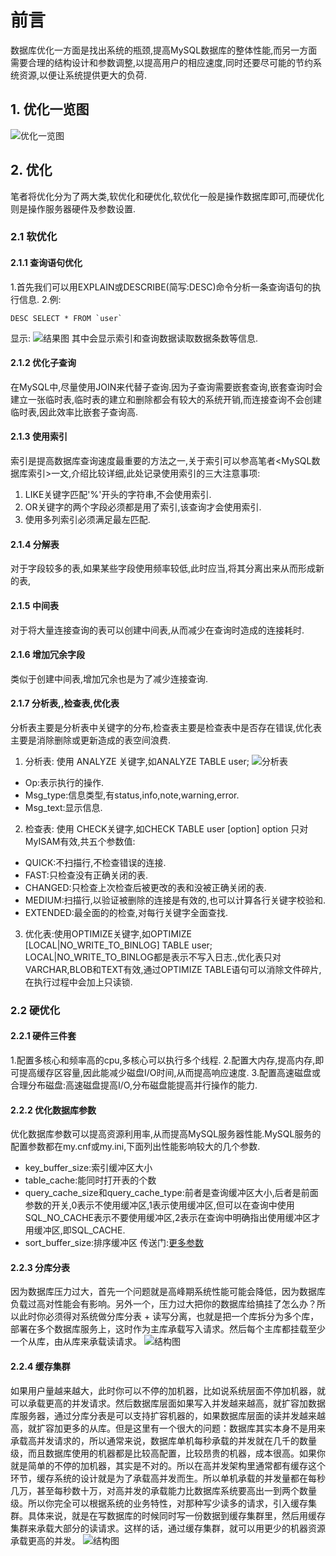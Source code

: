 # 前言
数据库优化一方面是找出系统的瓶颈,提高MySQL数据库的整体性能,而另一方面需要合理的结构设计和参数调整,以提高用户的相应速度,同时还要尽可能的节约系统资源,以便让系统提供更大的负荷.
## 1. 优化一览图
![优化一览图](https://raw.githubusercontent.com/CrabappleProject/raspberry/master/extra/img/{9EA4D98F-381E-43A3-BDBF-BFB278CF2523}.png.jpg)
## 2. 优化
笔者将优化分为了两大类,软优化和硬优化,软优化一般是操作数据库即可,而硬优化则是操作服务器硬件及参数设置.
### 2.1 软优化
#### 2.1.1 查询语句优化
1.首先我们可以用EXPLAIN或DESCRIBE(简写:DESC)命令分析一条查询语句的执行信息.
2.例:
```
DESC SELECT * FROM `user`
```
显示:
![结果图](https://raw.githubusercontent.com/CrabappleProject/raspberry/master/extra/img/{AD44A31F-B4B0-4B48-95DA-FCEACC45EB5B}.png.jpg)
其中会显示索引和查询数据读取数据条数等信息.
#### 2.1.2 优化子查询
在MySQL中,尽量使用JOIN来代替子查询.因为子查询需要嵌套查询,嵌套查询时会建立一张临时表,临时表的建立和删除都会有较大的系统开销,而连接查询不会创建临时表,因此效率比嵌套子查询高.
#### 2.1.3 使用索引
索引是提高数据库查询速度最重要的方法之一,关于索引可以参高笔者<MySQL数据库索引>一文,介绍比较详细,此处记录使用索引的三大注意事项:
1. LIKE关键字匹配'%'开头的字符串,不会使用索引.
2. OR关键字的两个字段必须都是用了索引,该查询才会使用索引.
3. 使用多列索引必须满足最左匹配.
#### 2.1.4 分解表
对于字段较多的表,如果某些字段使用频率较低,此时应当,将其分离出来从而形成新的表,
#### 2.1.5 中间表
对于将大量连接查询的表可以创建中间表,从而减少在查询时造成的连接耗时.
#### 2.1.6 增加冗余字段
类似于创建中间表,增加冗余也是为了减少连接查询.
#### 2.1.7 分析表,,检查表,优化表
分析表主要是分析表中关键字的分布,检查表主要是检查表中是否存在错误,优化表主要是消除删除或更新造成的表空间浪费.
1. 分析表: 使用 ANALYZE 关键字,如ANALYZE TABLE user;
 ![分析表](https://raw.githubusercontent.com/CrabappleProject/raspberry/master/extra/img/{711A4D15-FEC1-4257-A8EA-E9B30E08C94B}.png.jpg)
 - Op:表示执行的操作.
 - Msg_type:信息类型,有status,info,note,warning,error.
 - Msg_text:显示信息.
2. 检查表: 使用 CHECK关键字,如CHECK TABLE user [option]
option 只对MyISAM有效,共五个参数值:
- QUICK:不扫描行,不检查错误的连接.
- FAST:只检查没有正确关闭的表.
- CHANGED:只检查上次检查后被更改的表和没被正确关闭的表.
- MEDIUM:扫描行,以验证被删除的连接是有效的,也可以计算各行关键字校验和.
- EXTENDED:最全面的的检查,对每行关键字全面查找.
3. 优化表:使用OPTIMIZE关键字,如OPTIMIZE [LOCAL|NO_WRITE_TO_BINLOG] TABLE user;
LOCAL|NO_WRITE_TO_BINLOG都是表示不写入日志.,优化表只对VARCHAR,BLOB和TEXT有效,通过OPTIMIZE TABLE语句可以消除文件碎片,在执行过程中会加上只读锁.
### 2.2 硬优化
#### 2.2.1 硬件三件套
1.配置多核心和频率高的cpu,多核心可以执行多个线程.
2.配置大内存,提高内存,即可提高缓存区容量,因此能减少磁盘I/O时间,从而提高响应速度.
3.配置高速磁盘或合理分布磁盘:高速磁盘提高I/O,分布磁盘能提高并行操作的能力.
#### 2.2.2 优化数据库参数
优化数据库参数可以提高资源利用率,从而提高MySQL服务器性能.MySQL服务的配置参数都在my.cnf或my.ini,下面列出性能影响较大的几个参数.
- key_buffer_size:索引缓冲区大小
- table_cache:能同时打开表的个数
- query_cache_size和query_cache_type:前者是查询缓冲区大小,后者是前面参数的开关,0表示不使用缓冲区,1表示使用缓冲区,但可以在查询中使用SQL_NO_CACHE表示不要使用缓冲区,2表示在查询中明确指出使用缓冲区才用缓冲区,即SQL_CACHE.
- sort_buffer_size:排序缓冲区
传送门:[更多参数](https://www.mysql.com/cn/why-mysql/performance/index.html)
#### 2.2.3 分库分表
因为数据库压力过大，首先一个问题就是高峰期系统性能可能会降低，因为数据库负载过高对性能会有影响。另外一个，压力过大把你的数据库给搞挂了怎么办？所以此时你必须得对系统做分库分表 + 读写分离，也就是把一个库拆分为多个库，部署在多个数据库服务上，这时作为主库承载写入请求。然后每个主库都挂载至少一个从库，由从库来承载读请求。
![结构图](https://raw.githubusercontent.com/CrabappleProject/raspberry/master/extra/img/6943526-acc5d17c41772cf1.jpg)
#### 2.2.4 缓存集群
如果用户量越来越大，此时你可以不停的加机器，比如说系统层面不停加机器，就可以承载更高的并发请求。然后数据库层面如果写入并发越来越高，就扩容加数据库服务器，通过分库分表是可以支持扩容机器的，如果数据库层面的读并发越来越高，就扩容加更多的从库。但是这里有一个很大的问题：数据库其实本身不是用来承载高并发请求的，所以通常来说，数据库单机每秒承载的并发就在几千的数量级，而且数据库使用的机器都是比较高配置，比较昂贵的机器，成本很高。如果你就是简单的不停的加机器，其实是不对的。所以在高并发架构里通常都有缓存这个环节，缓存系统的设计就是为了承载高并发而生。所以单机承载的并发量都在每秒几万，甚至每秒数十万，对高并发的承载能力比数据库系统要高出一到两个数量级。所以你完全可以根据系统的业务特性，对那种写少读多的请求，引入缓存集群。具体来说，就是在写数据库的时候同时写一份数据到缓存集群里，然后用缓存集群来承载大部分的读请求。这样的话，通过缓存集群，就可以用更少的机器资源承载更高的并发。
![结构图](https://raw.githubusercontent.com/CrabappleProject/raspberry/master/extra/img/6943526-a6c2f372c815513b.jpg)